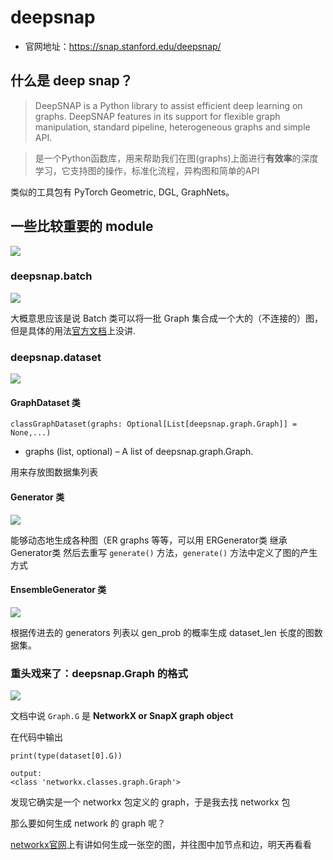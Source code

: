 # deepsnap 

- 官网地址：https://snap.stanford.edu/deepsnap/

## 什么是 deep snap？

> DeepSNAP is a Python library to assist efficient deep learning on graphs. DeepSNAP features in its support for flexible graph manipulation, standard pipeline, heterogeneous graphs and simple API.

> 是一个Python函数库，用来帮助我们在图(graphs)上面进行**有效率**的深度学习，它支持图的操作，标准化流程，异构图和简单的API

类似的工具包有  PyTorch Geometric, DGL, GraphNets。

## 一些比较重要的 module
![](https://cdn.jsdelivr.net/gh/SummerD-max/CloudImg/notes/20221020201802.png)

### deepsnap.batch

![](https://cdn.jsdelivr.net/gh/SummerD-max/CloudImg/notes/20221020205202.png)

大概意思应该是说 Batch 类可以将一批 Graph 集合成一个大的（不连接的）图，但是具体的用法[官方文档](https://snap.stanford.edu/deepsnap/modules/batch.html#id1)上没讲.

### deepsnap.dataset

![](https://cdn.jsdelivr.net/gh/SummerD-max/CloudImg/notes/20221020205522.png)

#### GraphDataset 类

`classGraphDataset(graphs: Optional[List[deepsnap.graph.Graph]] = None,...)`

- graphs (list, optional) – A list of deepsnap.graph.Graph.

用来存放图数据集列表

#### Generator 类

![](https://cdn.jsdelivr.net/gh/SummerD-max/CloudImg/notes/20221020205942.png)

能够动态地生成各种图（ER graphs 等等，可以用 ERGenerator类 继承 Generator类 然后去重写 `generate()` 方法，`generate()` 方法中定义了图的产生方式

#### EnsembleGenerator 类

![](https://cdn.jsdelivr.net/gh/SummerD-max/CloudImg/notes/20221020210530.png)

根据传进去的 generators 列表以 gen_prob 的概率生成 dataset_len 长度的图数据集。

### 重头戏来了：deepsnap.Graph 的格式

![](https://cdn.jsdelivr.net/gh/SummerD-max/CloudImg/notes/20221020211241.png)

文档中说 `Graph.G` 是 **NetworkX or SnapX graph object**

在代码中输出 

`print(type(dataset[0].G))`
```
output:
<class 'networkx.classes.graph.Graph'>
```
发现它确实是一个 networkx 包定义的 graph，于是我去找 networkx 包

那么要如何生成 network 的 graph 呢？

[networkx官网](https://networkx.org/documentation/stable/reference/classes/graph.html#methods)上有讲如何生成一张空的图，并往图中加节点和边，明天再看看
